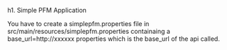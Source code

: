 h1. Simple PFM Application

You have to create a simplepfm.properties file in src/main/resources/simplepfm.properties containaing a base_url=http://xxxxxx
properties which is the base_url of the api called.


